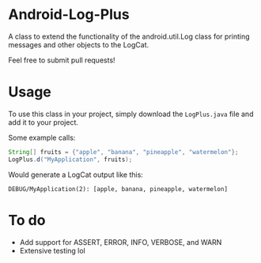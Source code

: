 # Android-Log-Plus
A class to extend the functionality of the android.util.Log class for printing messages and other objects to the LogCat.

Feel free to submit pull requests!

# Usage
To use this class in your project, simply download the `LogPlus.java` file and add it to your project.

Some example calls:

```java
String[] fruits = {"apple", "banana", "pineapple", "watermelon"};
LogPlus.d("MyApplication", fruits);
```
Would generate a LogCat output like this:

`DEBUG/MyApplication(2): [apple, banana, pineapple, watermelon]`

# To do
- Add support for ASSERT, ERROR, INFO, VERBOSE, and WARN
- Extensive testing lol
